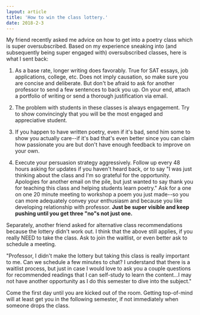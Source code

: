 ```yaml
---
layout: article
title: 'How to win the class lottery.'
date: 2018-2-3
---
```


My friend recently asked me advice on how to get into a poetry class which is super oversubscribed. Based on my experience sneaking into (and subsequently being super engaged with) oversubscribed classes, here is what I sent back:

1. As a base rate, longer writing does favorably. True for SAT essays, job applications, college, etc. Does not imply causation, so make sure you are concise and deliberate. But don't be afraid to ask for another professor to send a few sentences to back you up. On your end, attach a portfolio of writing or send a thorough justification via email.

2. The problem with students in these classes is always engagement. Try to show convincingly that you will be the most engaged and appreciative student.

3. If you happen to have written poetry, even if it's bad, send him some to show you actually care--if it's bad that's even better since you can claim how passionate you are but don't have enough feedback to improve on your own.

4. Execute your persuasion strategy aggressively. Follow up every 48 hours asking for updates if you haven't heard back, or to say "I was just thinking about the class and I'm so grateful for the opportunity. Apologies for another email on the pile, but just wanted to say thank you for teaching this class and helping students learn poetry." Ask for a one on one 20 minute meeting to workshop a poem you just made--so you can more adequately convey your enthusiasm and because you like developing relationship with professor. **Just be super visible and keep pushing until you get three "no"s not just one.**

Separately, another friend asked for alternative class recommendations because the lottery didn't work out. I think that the above still applies, if you really NEED to take the class. Ask to join the waitlist, or even better ask to schedule a meeting.

"Professor, I didn't make the lottery but taking this class is really important to me. Can we schedule a few minutes to chat? I understand that there is a waitlist process, but just in case I would love to ask you a couple questions for recommended readings that I can self-study to learn the content...I may not have another opportunity as I do this semester to dive into the subject."

Come the first day until you are kicked out of the room. Getting top-of-mind will at least get you in the following semester, if not immediately when someone drops the class.
